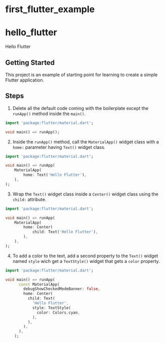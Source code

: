 # first_flutter_example
# hello_flutter

Hello Flutter

## Getting Started

This project is an example of starting point for learning to create a simple Flutter application.

## Steps

1. Delete  all the default code coming with the boilerplate except the `runApp()` method inside the `main()`.
```dart
import 'package:flutter/material.dart';

void main() => runApp();
```

2. Inside the `runApp()` method, call the `MaterialApp()` widget class with a `home:` parameter having `Text()` widget class.
```dart
import 'package:flutter/material.dart';

void main() => runApp(
    MaterialApp(
        home: Text('Hello Flutter'),
    ),
);
```


3. Wrap the `Text()` widget class inside a `Center()` widget class using the `child:` attribute.
```dart
import 'package:flutter/material.dart';

void main() => runApp(
    MaterialApp(
        home: Center(
            child: Text('Hello Flutter'),
        ),
    ),
);
```

4. To add a color to the text, add a second property to the `Text()` widget named `style` wich get a `TextStyle()` widget that gets a `color` property.
```dart
import 'package:flutter/material.dart';

void main() => runApp(
      const MaterialApp(
        debugShowCheckedModeBanner: false,
        home: Center(
          child: Text(
            'Hello Flutter',
            style: TextStyle(
              color: Colors.cyan,
            ),
          ),
        ),
      ),
    );
```

